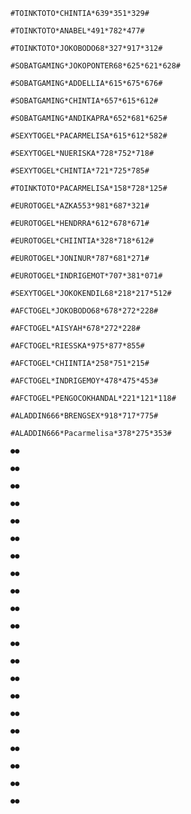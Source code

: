```
#TOINKTOTO*CHINTIA*639*351*329#
```

```
#TOINKTOTO*ANABEL*491*782*477#
```

```
#TOINKTOTO*JOKOBODO68*327*917*312#
```

```
#SOBATGAMING*JOKOPONTER68*625*621*628#
```

```
#SOBATGAMING*ADDELLIA*615*675*676#
```

```
#SOBATGAMING*CHINTIA*657*615*612#
```

```
#SOBATGAMING*ANDIKAPRA*652*681*625#
```

```
#SEXYTOGEL*PACARMELISA*615*612*582#
```

```
#SEXYTOGEL*NUERISKA*728*752*718#
```

```
#SEXYTOGEL*CHINTIA*721*725*785#
```

```
#TOINKTOTO*PACARMELISA*158*728*125#
```

```
#EUROTOGEL*AZKA553*981*687*321#
```

```
#EUROTOGEL*HENDRRA*612*678*671#
```

```
#EUROTOGEL*CHIINTIA*328*718*612#
```

```
#EUROTOGEL*JONINUR*787*681*271#
```

```
#EUROTOGEL*INDRIGEMOT*707*381*071#
```

```
#SEXYTOGEL*JOKOKENDIL68*218*217*512#
```

```
#AFCTOGEL*JOKOBODO68*678*272*228#
```

```
#AFCTOGEL*AISYAH*678*272*228#
```


```
#AFCTOGEL*RIESSKA*975*877*855#
```

```
#AFCTOGEL*CHIINTIA*258*751*215#
```
```
#AFCTOGEL*INDRIGEMOY*478*475*453# 
```

```
#AFCTOGEL*PENGOCOKHANDAL*221*121*118#
```

```
#ALADDIN666*BRENGSEX*918*717*775#
```

```
#ALADDIN666*Pacarmelisa*378*275*353# 
```

```
●●
```

```
●●
```

```
●●
```

```
●●
```

```
●●
```

```
●●
```

```
●●
```

```
●●
```

```
●●
```

```
●●
```

```
●●
```

```
●●
```

```
●●
```

```
●●
```

```
●●
```

```
●●
```

```
●●
```

```
●●
```

```
●●
```

```
●●
```

```
●●
```

